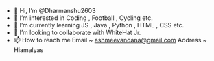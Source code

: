- 👋 Hi, I’m @Dharmanshu2603
- 👀 I’m interested in Coding , Football , Cycling etc.
- 🌱 I’m currently learning JS , Java , Python , HTML , CSS etc.
- 💞️ I’m looking to collaborate with WhiteHat Jr.
- 📫 How to reach me 
Email ~ ashmeevandana@gmail.com
Address ~ Hiamalyas

